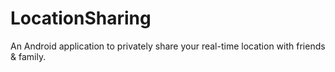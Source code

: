 # LocationSharing
An Android application to privately share your real-time location with friends &amp; family.
